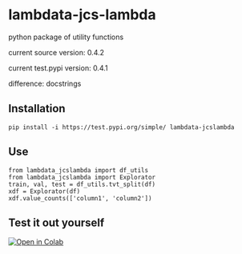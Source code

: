 # lambdata-jcs-lambda
 python package of utility functions

 current source version: 0.4.2
 
 current test.pypi version: 0.4.1

 difference: docstrings

## Installation

    pip install -i https://test.pypi.org/simple/ lambdata-jcslambda

## Use

    from lambdata_jcslambda import df_utils
    from lambdata_jcslambda import Explorator
    train, val, test = df_utils.tvt_split(df)
    xdf = Explorator(df)
    xdf.value_counts(['column1', 'column2'])

## Test it out yourself
[![Open in Colab](https://colab.research.google.com/assets/colab-badge.svg)](https://colab.research.google.com/github/jcs-lambda/lambdata-jcs-lambda/blob/master/notebooks/lambdata_testbed.ipynb 'Test Notebook on Colab')
